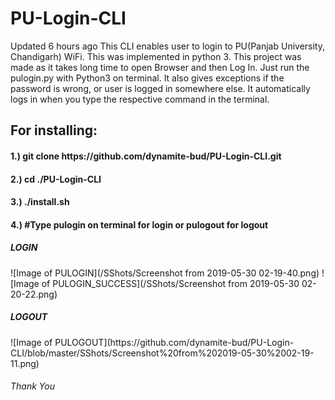 # PU-Login-CLI
  Updated 6 hours ago This CLI enables user to login to PU(Panjab University, Chandigarh) WiFi. This was implemented in python 3. This project was made as it takes long time to open Browser and then Log In.
Just run the pulogin.py with Python3 on terminal.
It also gives exceptions if the password is wrong, or user is logged in somewhere else.
It automatically logs in when you type the respective command in the terminal.


<h2>For installing:</h2>
<h4>1.) git clone https://github.com/dynamite-bud/PU-Login-CLI.git</h4>
<h4>2.) cd ./PU-Login-CLI</h4>
<h4>3.) ./install.sh</h4>
<h4>4.) #Type pulogin on terminal for login or pulogout for logout</h4>

<h5>LOGIN</h5>
![Image of PULOGIN](/SShots/Screenshot from 2019-05-30 02-19-40.png)
![Image of PULOGIN_SUCCESS](/SShots/Screenshot from 2019-05-30 02-20-22.png)
<h5>LOGOUT</h5>
![Image of PULOGOUT](https://github.com/dynamite-bud/PU-Login-CLI/blob/master/SShots/Screenshot%20from%202019-05-30%2002-19-11.png)

<h6>Thank You</h6>
